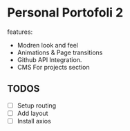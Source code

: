 # Personal Portofoli 2
features:
- Modren look and feel
- Animations & Page transitions
- Github API Integration.
- CMS For projects section

## TODOS
- [ ] Setup routing
- [ ] Add layout
- [ ] Install axios
